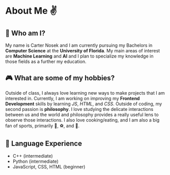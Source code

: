 # About Me ✌️                              

## 🤔 Who am I?

My name is Carter Nosek and I am currently pursuing my Bachelors in **Computer Science** at the **University of Florida**. My main areas of interest are **Machine Learning** and **AI** and I plan to specialize my knowledge in those fields as a further my education.

## 🎮 What are some of my hobbies?
Outside of class, I always love learning new ways to make projects that I am interested in. Currently, I am working on improving my **Frontend Development** skills by learning *JS*, *HTML*, and *CSS*. Outside of coding, my second passion is **philosophy**. I love studying the delicate interactions between us and the world and philosophy provides a really useful lens to observe those interactions. I also love cooking/eating, and I am also a big fan of sports, primarily 🏈, ⚽, and 🏀.

## 📃 Language Experience
- C++ (intermediate)
- Python (intermediate)
- JavaScript, CSS, HTML (beginner)



